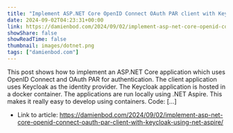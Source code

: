 ```yaml
---
title: "Implement ASP.NET Core OpenID Connect OAuth PAR client with Keycloak using .NET Aspire"
date: 2024-09-02T04:23:31+00:00
link: https://damienbod.com/2024/09/02/implement-asp-net-core-openid-connect-oauth-par-client-with-keycloak-using-net-aspire/
showShare: false
showReadTime: false
thumbnail: images/dotnet.png
tags: ["damienbod.com"]
---
```

This post shows how to implement an ASP.NET Core application which uses OpenID Connect and OAuth PAR for authentication. The client application uses Keycloak as the identity provider. The Keycloak application is hosted in a docker container. The applications are run locally using .NET Aspire. This makes it really easy to develop using containers. Code: […]

- Link to article: https://damienbod.com/2024/09/02/implement-asp-net-core-openid-connect-oauth-par-client-with-keycloak-using-net-aspire/